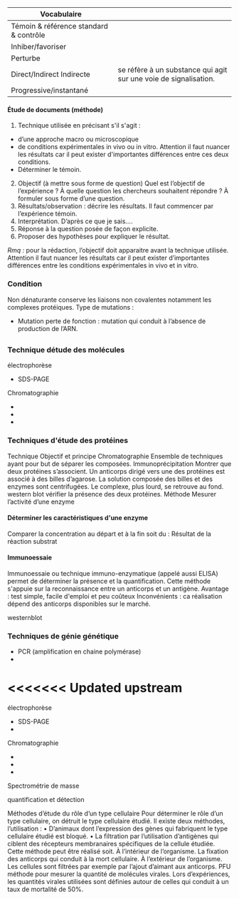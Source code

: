 | Vocabulaire | |
|---|---|
| Témoin & référence standard & contrôle	| |
| Inhiber/favoriser	| |
| Perturbe	| |
| Direct/Indirect	Indirecte | se réfère à un substance qui agit sur une voie de signalisation. |
| Progressive/instantané	| |

#### Étude de documents (méthode)

1.	Technique utilisée en précisant s'il s'agit :
 *	d’une approche macro ou microscopique
 *	de conditions expérimentales in vivo ou in vitro. Attention il faut nuancer les résultats car il peut exister d'importantes différences entre ces deux conditions.
 *	Déterminer le témoin.

2.	Objectif (à mettre sous forme de question) Quel est l’objectif de l’expérience ? À quelle question les chercheurs souhaitent répondre ? À formuler sous forme d’une question.
3.	Résultats/observation : décrire les résultats. Il faut commencer par l’expérience témoin.
4.	Interprétation. D’après ce que je sais….
5.	Réponse à la question posée de façon explicite.
6.	Proposer des hypothèses pour expliquer le résultat.

_Rmq :_  pour la rédaction, l’objectif doit apparaitre avant la technique utilisée.
Attention il faut nuancer les résultats car il peut exister d’importantes différences entre les conditions expérimentales in vivo et in vitro.

### Condition
Non dénaturante conserve les liaisons non covalentes notamment les complexes protéiques.
Type de mutations :
*	Mutation perte de fonction : mutation qui conduit à l’absence de production de l’ARN.

##


### Technique détude des molécules

électrophorèse

* SDS-PAGE

Chromatographie

*
*
*

### Techniques d'étude des protéines

Technique	Objectif et principe
Chromatographie	Ensemble de techniques ayant pour but de séparer les composées.
Immunoprécipitation	Montrer que deux protéines s’associent.
Un anticorps dirigé vers une des protéines est associé à des billes d’agarose. La solution composée des billes et des enzymes sont centrifugées. Le complexe, plus lourd, se retrouve au fond.
western blot	vérifier la présence des deux protéines.
Méthode
Mesurer l’activité d’une enzyme
 
#### Déterminer les caractéristiques d'une enzyme 

Comparer la concentration au départ et à la fin soit du :
Résultat de la réaction	substrat

#### Immunoessaie

Immunoessaie ou technique immuno-enzymatique (appelé aussi ELISA) permet de déterminer la présence et la quantification. Cette méthode s'appuie sur la reconnaissance entre un anticorps et un antigène.
Avantage : test simple, facile d'emploi et peu coûteux
Inconvénients : ca réalisation dépend des anticorps disponibles sur le marché.

westernblot

### Techniques de génie génétique

* PCR (amplification en chaine polymérase)
* 
<<<<<<< Updated upstream
=======

électrophorèse

* SDS-PAGE
*

Chromatographie

*
*
*

Spectrométrie de masse

quantification et détection


Méthodes d’étude du rôle d’un type cellulaire
Pour déterminer le rôle d’un type cellulaire, on détruit le type cellulaire étudié. Il existe deux méthodes, l’utilisation :
•	D’animaux dont l’expression des gènes qui fabriquent le type cellulaire étudié est bloqué.
•	La filtration par l’utilisation d’antigènes qui ciblent des récepteurs membranaires spécifiques de la cellule étudiée. Cette méthode peut être réalisé soit.
À l’intérieur de l’organisme. La fixation des anticorps qui conduit à la mort cellulaire.	À l’extérieur de l’organisme. Les cellules sont filtrées par exemple par l’ajout d’aimant aux anticorps.
PFU méthode pour mesurer la quantité de molécules virales. Lors d’expériences, les quantités virales utilisées sont définies autour de celles qui conduit à un taux de mortalité de 50%. 

